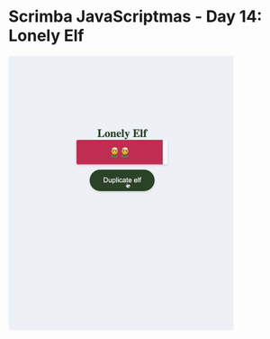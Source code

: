 # Scrimba JavaScriptmas - Day 14: Lonely Elf

<img src="./xmas-day-14.gif" alt="gif demo of elf duplicator" width="400px" />